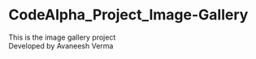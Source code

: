 # CodeAlpha_Project_Image-Gallery
This is the image gallery project
<br>
Developed by Avaneesh Verma
